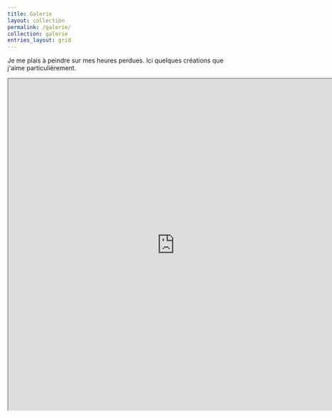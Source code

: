 ```yaml
---
title: Galerie
layout: collection
permalink: /galerie/
collection: galerie
entries_layout: grid
---
```


Je me plais à peindre sur mes heures perdues. Ici quelques créations que j'aime particulièrement.

<html lang="fr">
<head>
    <meta charset="UTF-8">
    <meta name="viewport" content="width=device-width, initial-scale=1.0">
    <title>Carousel avec Lazy Loading</title>
    <style>
        .carousel {
            position: relative;
            width: 750px;
            height: 750px;
            overflow: hidden;
            margin: auto;
        }
        .carousel-inner {
            display: flex;
            height: 100%;
            transition: transform 0.5s ease;
            width: auto; /* Supprimer la largeur fixe */
            white-space: nowrap; /* Empêche le retour automatique à la ligne */
        }
        .carousel-item {
            flex: 0 0 100%; /* Chaque item occupe 100% de la largeur du carousel */
            }
        .carousel-item iframe {
            width: 100%;
            height: 100%;
        }
        .carousel-controls {
            position: absolute;
            top: 50%;
            width: 100%;
            display: flex;
            justify-content: space-between;
            transform: translateY(-50%);
        }
        .carousel-controls button {
            background-color: rgba(0, 0, 0, 0.5);
            border: none;
            color: white;
            padding: 10px;
            cursor: pointer;
        }
        .carousel-indicators {
            position: absolute;
            bottom: 10px;
            width: 100%;
            display: flex;
            justify-content: center;
        }
        .carousel-indicators button {
            background-color: rgba(0, 0, 0, 0.5);
            border: none;
            color: white;
            padding: 5px;
            cursor: pointer;
            margin: 0 2px;
        }
        .carousel-indicators button.active {
            background-color: white;
            color: black;
        }
    </style>
</head>
<body>
    <div class="carousel">
        <div class="carousel-inner">
            <div class="carousel-item">
                <iframe loading="lazy" src="https://drive.google.com/file/d/1qzU4GJUEsXDQA7ZPyKa6WJJX2oC7iFrI/preview" title="Squeegee swipe 4 (toile 40 x 40).heic"></iframe>
            </div>
            <div class="carousel-item">
                <iframe loading="lazy" src="https://drive.google.com/file/d/1fgIqy1jRvxTpoCXN3wH5SuQJcLS7-HlR/preview"></iframe>
            </div>
            <div class="carousel-item">
                <iframe loading="lazy" src="https://drive.google.com/file/d/1udqgpjZKfTq5f7EUYEzyA-sFx13YebQV/preview"></iframe>
            </div>
            <div class="carousel-item">
                <iframe loading="lazy" src="https://drive.google.com/file/d/1cNLveEmEDr0elVbS4JxG1CTXAHq4RGnC/preview"></iframe>
            </div>
            <div class="carousel-item">
                <iframe loading="lazy" src="https://drive.google.com/file/d/1USEljVwcWTb1FYSNcoLCZbsqCgtL76hA/preview"></iframe>
            </div>
            <div class="carousel-item">
                <iframe loading="lazy" src="https://drive.google.com/file/d/1fNBxvhyV4XPppI9DPs2dzG6F-PpzUvdS/preview" title="Chaotic pour 2 (toile 40 x 40).heic"></iframe>
            </div>
            <div class="carousel-item">
                <iframe loading="lazy" src="https://drive.google.com/file/d/150hKglGTN3-R_7po5riJjCS6aFLQprx9/preview" title="Couteau 1 (toile 40 x 40).heic"></iframe>
            </div>
            <div class="carousel-item">
                <iframe loading="lazy" src="https://drive.google.com/file/d/1LpOfI5D9pJ6IhEuQzEAC_4G6CvCrBptE/preview" title="Couteau 2 (CE 20 x 20).heic"></iframe>
            </div>
            <div class="carousel-item">
                <iframe loading="lazy" src="https://drive.google.com/file/d/1t9AM-XCmKHm8SxtNsngRn16aoz8QfikT/preview" title="Couteau 3 (CE 20 x 20).heic"></iframe>
            </div>
            <div class="carousel-item">
                <iframe loading="lazy" src="https://drive.google.com/file/d/154lOeXsuTq3ITvtOgI2gAv1W-4wlsZ9B/preview" ></iframe>
            </div>
            <div class="carousel-item">
                <iframe loading="lazy" src="https://drive.google.com/file/d/1F8qsLRtuy91Yk6fZkqTVHxr_LsCinSlp/preview" ></iframe>
            </div>
            <div class="carousel-item">
                <iframe loading="lazy" src="https://drive.google.com/file/d/1GxBLbnp4YrCnfrymS29JCkk_wXRVsLld/preview" title="Flip cup 1 - Géode onirique (toile 40 x 40).heic"></iframe>
            </div>
            <div class="carousel-item">
                <iframe loading="lazy" src="https://drive.google.com/file/d/1zkXTTEShJ85LoZ8NorPH9_tzJZr_QBaZ/preview" title="Mix arc-en-ciel 1 (toile 20 x 20).heic"></iframe>
            </div>
            <div class="carousel-item">
                <iframe loading="lazy" src="https://drive.google.com/file/d/1m5f7i8b6NI4zGvD8Tq6Q3z5ssfUbREad/preview" title="Squeegee swipe 3 (CE 20 x 20).heic"></iframe>
            </div>
            <div class="carousel-item">
                <iframe loading="lazy" src="https://drive.google.com/file/d/1T0eCzwR_cnggGhCI1Nyfvzv8lJtTYEhQ/preview" title="Squeegee swipe 3 (toile 40 x 40).heic"></iframe>
            </div>
            <div class="carousel-item">
                <iframe loading="lazy" src="https://drive.google.com/file/d/11Ly-vJiB1BxAiS_l304TeShQR3uB3XFy/preview" title="Straight pour 1 - Ciel nuageux (toile 40 x 40).heic"></iframe>
            </div>
            <div class="carousel-item">
                <iframe loading="lazy" src="https://drive.google.com/file/d/1kzIoW4W0dapeRpknbBwmMKtjFLr-Ke6y/preview" ></iframe>
            </div>
            <div class="carousel-item">
                <iframe loading="lazy" src="https://drive.google.com/file/d/1jfwWYWx21eqiHQIsacpyGp24VWP6ORw-/preview" title="Puddle pour 1 - Colorful (toile 20 x 20).heic"></iframe>
            </div>
            <div class="carousel-item">
                <iframe loading="lazy" src="https://drive.google.com/file/d/1_UVtOHtTDLjnFbCFae1dKi6kLpNzbYlu/preview" title="Puddle pour 2 (toile 40 x 40).heic"></iframe>
            </div>
            <div class="carousel-item">
                <iframe loading="lazy" src="https://drive.google.com/file/d/1KKPpbET0LZGFh0c76Lho7F2oUDou2iPZ/preview"></iframe>
            </div>
            
        </div>
        <div class="carousel-controls">
            <button id="prev">❮</button>
            <button id="next">❯</button>
        </div>
        <div class="carousel-indicators">
            <button class="active" data-slide="0"></button>
            <button data-slide="1"></button>
            <button data-slide="2"></button>
            <button data-slide="3"></button>
            <button data-slide="4"></button>
            <button data-slide="5"></button>
            <button data-slide="6"></button>
            <button data-slide="7"></button>
            <button data-slide="8"></button>
            <button data-slide="9"></button>
            <button data-slide="10"></button>
            <button data-slide="11"></button>
            <button data-slide="12"></button>
            <button data-slide="13"></button>
            <button data-slide="14"></button>
            <button data-slide="15"></button>
            <button data-slide="16"></button>
            <button data-slide="17"></button>
            <button data-slide="18"></button>
            <button data-slide="19"></button>
            <button data-slide="20"></button>
            <button data-slide="21"></button>
            <button data-slide="22"></button>
            <button data-slide="23"></button>
            <button data-slide="24"></button>
            <button data-slide="25"></button>
            <button data-slide="26"></button>
            <button data-slide="27"></button>
            <button data-slide="28"></button>
            <button data-slide="29"></button>
            <button data-slide="30"></button>
            <button data-slide="31"></button>
            <button data-slide="32"></button>
            <button data-slide="33"></button>
            <button data-slide="34"></button>
            <button data-slide="35"></button>
            <button data-slide="36"></button>
        </div>
    </div>

    <script>
        const carouselInner = document.querySelector('.carousel-inner');
        const carouselItems = document.querySelectorAll('.carousel-item');
        const prevButton = document.getElementById('prev');
        const nextButton = document.getElementById('next');
        const indicators = document.querySelectorAll('.carousel-indicators button');

        function updateCarousel() {
    const totalItems = carouselItems.length;
    carouselInner.style.transform = `translateX(-${(currentIndex / totalItems) * 100}%)`;
    
    indicators.forEach((indicator, index) => {
        indicator.classList.toggle('active', index === currentIndex);
    });
}


// Appelle cette fonction au chargement de la page
adjustCarouselWidth();

        let currentIndex = 0;

        function updateCarousel() {
            carouselInner.style.transform = `translateX(-${currentIndex * 100}%)`;
            indicators.forEach((indicator, index) => {
                if (index === currentIndex) {
                    indicator.classList.add('active');
                } else {
                    indicator.classList.remove('active');
                }
            });
        }

        prevButton.addEventListener('click', () => {
            currentIndex = (currentIndex > 0) ? currentIndex - 1 : carouselItems.length - 1;
            updateCarousel();
        });

        nextButton.addEventListener('click', () => {
            currentIndex = (currentIndex < carouselItems.length - 1) ? currentIndex + 1 : 0;
            updateCarousel();
        });

        indicators.forEach((indicator, index) => {
            indicator.addEventListener('click', () => {
                currentIndex = index;
                updateCarousel();
            });
        });
    </script>
</body>


